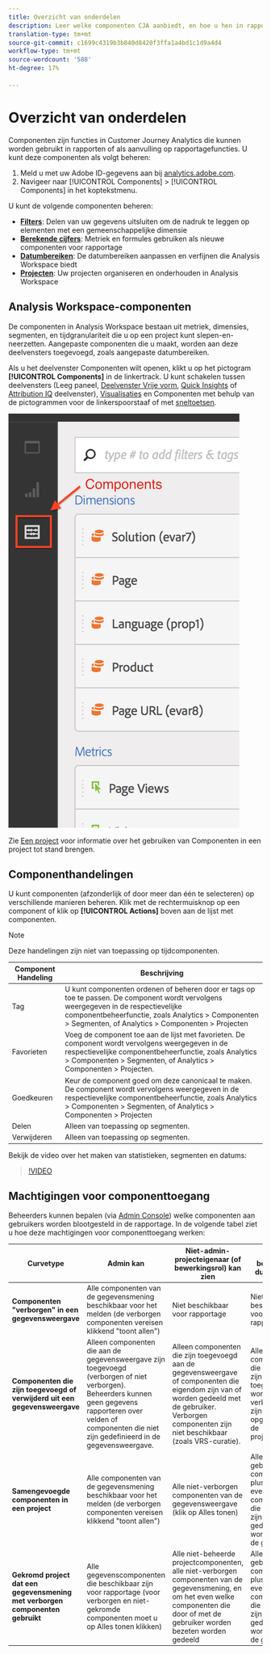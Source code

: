 ```yaml
---
title: Overzicht van onderdelen
description: Leer welke componenten CJA aanbiedt, en hoe u hen in rapportering kunt gebruiken.
translation-type: tm+mt
source-git-commit: c1699c4319b3b840d8420f3ffa1a4bd1c1d9a4d4
workflow-type: tm+mt
source-wordcount: '588'
ht-degree: 17%

---
```



# Overzicht van onderdelen

Componenten zijn functies in Customer Journey Analytics die kunnen worden gebruikt in rapporten of als aanvulling op rapportagefuncties. U kunt deze componenten als volgt beheren:

1. Meld u met uw Adobe ID-gegevens aan bij [analytics.adobe.com](https://analytics.adobe.com).
2. Navigeer naar [!UICONTROL Components] > [!UICONTROL Components] in het koptekstmenu.

U kunt de volgende componenten beheren:

* [**Filters**](filters/filters-overview.md): Delen van uw gegevens uitsluiten om de nadruk te leggen op elementen met een gemeenschappelijke dimensie
* [**Berekende cijfers**](calc-metrics/calc-metr-overview.md): Metriek en formules gebruiken als nieuwe componenten voor rapportage
* [**Datumbereiken**](date-ranges/overview.md): De datumbereiken aanpassen en verfijnen die Analysis Workspace biedt
* [**Projecten**](/help/analysis-workspace/home.md): Uw projecten organiseren en onderhouden in Analysis Workspace

## Analysis Workspace-componenten

De componenten in Analysis Workspace bestaan uit metriek, dimensies, segmenten, en tijdgranulariteit die u op een project kunt slepen-en-neerzetten. Aangepaste componenten die u maakt, worden aan deze deelvensters toegevoegd, zoals aangepaste datumbereiken.

Als u het deelvenster Componenten wilt openen, klikt u op het pictogram **[!UICONTROL Components]** in de linkertrack. U kunt schakelen tussen deelvensters (Leeg paneel, [Deelvenster Vrije vorm](/help/analysis-workspace/visualizations/freeform-table/freeform-table.md), [Quick Insights](/help/analysis-workspace/c-panels/quickinsight.md) of [Attribution IQ](/help/analysis-workspace/c-panels/attribution.md) deelvenster), [Visualisaties](/help/analysis-workspace/visualizations/freeform-analysis-visualizations.md) en Componenten met behulp van de pictogrammen voor de linkerspoorstaaf of met [sneltoetsen](/help/analysis-workspace/build-workspace-project/fa-shortcut-keys.md).

![](assets/components.png)

Zie [Een project](/help/analysis-workspace/home.md) voor informatie over het gebruiken van Componenten in een project tot stand brengen.

## Componenthandelingen

U kunt componenten (afzonderlijk of door meer dan één te selecteren) op verschillende manieren beheren. Klik met de rechtermuisknop op een component of klik op **[!UICONTROL Actions]** boven aan de lijst met componenten.

>[!NOTE]
>
>Deze handelingen zijn niet van toepassing op tijdcomponenten.

| Component Handeling | Beschrijving |
|--- |--- |
| Tag | U kunt componenten ordenen of beheren door er tags op toe te passen. De component wordt vervolgens weergegeven in de respectievelijke componentbeheerfunctie, zoals Analytics > Componenten > Segmenten, of Analytics > Componenten > Projecten |
| Favorieten | Voeg de component toe aan de lijst met favorieten. De component wordt vervolgens weergegeven in de respectievelijke componentbeheerfunctie, zoals Analytics > Componenten > Segmenten, of Analytics > Componenten > Projecten. |
| Goedkeuren | Keur de component goed om deze canonicaal te maken. De component wordt vervolgens weergegeven in de respectievelijke componentbeheerfunctie, zoals Analytics > Componenten > Segmenten, of Analytics > Componenten > Projecten |
| Delen | Alleen van toepassing op segmenten. |
| Verwijderen | Alleen van toepassing op segmenten. |

Bekijk de video over het maken van statistieken, segmenten en datums:

>[!VIDEO](https://video.tv.adobe.com/v/23979)

## Machtigingen voor componenttoegang

Beheerders kunnen bepalen (via [Admin Console](https://experienceleague.adobe.com/docs/core-services/interface/manage-users-and-products/admin-getting-started.html?lang=en#manage-users-and-products)) welke componenten aan gebruikers worden blootgesteld in de rapportage. In de volgende tabel ziet u hoe deze machtigingen voor componenttoegang werken:

| Curvetype | Admin kan | Niet-admin-projecteigenaar (of bewerkingsrol) kan zien | Niet-beheerder dubbele rol |
| --- | --- | --- | --- |
| **Componenten &quot;verborgen&quot; in een gegevensweergave** | Alle componenten van de gegevensmening beschikbaar voor het melden (de verborgen componenten vereisen klikkend &quot;toont allen&quot;) | Niet beschikbaar voor rapportage | Niet beschikbaar voor rapportage |
| **Componenten die zijn toegevoegd of verwijderd uit een gegevensweergave** | Alleen componenten die aan de gegevensweergave zijn toegevoegd (verborgen of niet verborgen). Beheerders kunnen geen gegevens rapporteren over velden of componenten die niet zijn gedefinieerd in de gegevensweergave. | Alleen componenten die zijn toegevoegd aan de gegevensweergave of componenten die eigendom zijn van of worden gedeeld met de gebruiker. Verborgen componenten zijn niet beschikbaar (zoals VRS-curatie). | Alleen componenten die aan de DV zijn toegevoegd, worden niet verborgen en zijn opgenomen in de projectcuratie. |
| **Samengevoegde componenten in een project** | Alle componenten van de gegevensmening beschikbaar voor het melden (de verborgen componenten vereisen klikkend &quot;toont allen&quot;) | Alle niet-verborgen componenten van de gegevensweergave (klik op Alles tonen) | Alleen gebogen componenten, plus eventuele componenten die eigendom zijn van of gedeeld worden met de gebruiker |
| **Gekromd project dat een gegevensmening met verborgen componenten gebruikt** | Alle gegevenscomponenten die beschikbaar zijn voor rapportage (voor verborgen en niet-gekromde componenten moet u op Alles tonen klikken) | Alle niet-beheerde projectcomponenten, alle niet-verborgen componenten van de gegevensmening, en om het even welke componenten die door of met de gebruiker worden bezeten worden gedeeld | Alleen gebogen componenten, plus eventuele componenten die eigendom zijn van of gedeeld worden met de gebruiker |

